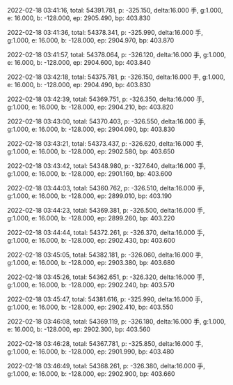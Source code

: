 2022-02-18 03:41:16, total: 54391.781, p: -325.150, delta:16.000 手, g:1.000, e: 16.000, b: -128.000, ep: 2905.490, bp: 403.830

2022-02-18 03:41:36, total: 54378.341, p: -325.990, delta:16.000 手, g:1.000, e: 16.000, b: -128.000, ep: 2904.970, bp: 403.870

2022-02-18 03:41:57, total: 54378.064, p: -326.120, delta:16.000 手, g:1.000, e: 16.000, b: -128.000, ep: 2904.600, bp: 403.840

2022-02-18 03:42:18, total: 54375.781, p: -326.150, delta:16.000 手, g:1.000, e: 16.000, b: -128.000, ep: 2904.490, bp: 403.830

2022-02-18 03:42:39, total: 54369.751, p: -326.350, delta:16.000 手, g:1.000, e: 16.000, b: -128.000, ep: 2904.210, bp: 403.820

2022-02-18 03:43:00, total: 54370.403, p: -326.550, delta:16.000 手, g:1.000, e: 16.000, b: -128.000, ep: 2904.090, bp: 403.830

2022-02-18 03:43:21, total: 54373.437, p: -326.620, delta:16.000 手, g:1.000, e: 16.000, b: -128.000, ep: 2902.580, bp: 403.650

2022-02-18 03:43:42, total: 54348.980, p: -327.640, delta:16.000 手, g:1.000, e: 16.000, b: -128.000, ep: 2901.160, bp: 403.600

2022-02-18 03:44:03, total: 54360.762, p: -326.510, delta:16.000 手, g:1.000, e: 16.000, b: -128.000, ep: 2899.010, bp: 403.190

2022-02-18 03:44:23, total: 54369.381, p: -326.500, delta:16.000 手, g:1.000, e: 16.000, b: -128.000, ep: 2899.260, bp: 403.220

2022-02-18 03:44:44, total: 54372.261, p: -326.370, delta:16.000 手, g:1.000, e: 16.000, b: -128.000, ep: 2902.430, bp: 403.600

2022-02-18 03:45:05, total: 54382.181, p: -326.060, delta:16.000 手, g:1.000, e: 16.000, b: -128.000, ep: 2903.380, bp: 403.680

2022-02-18 03:45:26, total: 54362.651, p: -326.320, delta:16.000 手, g:1.000, e: 16.000, b: -128.000, ep: 2902.240, bp: 403.570

2022-02-18 03:45:47, total: 54381.616, p: -325.990, delta:16.000 手, g:1.000, e: 16.000, b: -128.000, ep: 2902.410, bp: 403.550

2022-02-18 03:46:08, total: 54369.119, p: -326.180, delta:16.000 手, g:1.000, e: 16.000, b: -128.000, ep: 2902.300, bp: 403.560

2022-02-18 03:46:28, total: 54367.781, p: -325.850, delta:16.000 手, g:1.000, e: 16.000, b: -128.000, ep: 2901.990, bp: 403.480

2022-02-18 03:46:49, total: 54368.261, p: -326.380, delta:16.000 手, g:1.000, e: 16.000, b: -128.000, ep: 2902.900, bp: 403.660